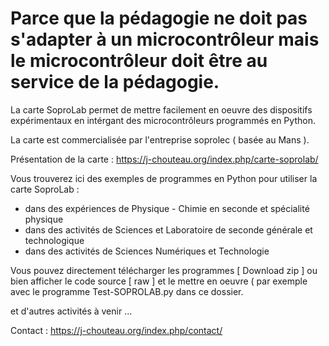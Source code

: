 # Parce que la pédagogie ne doit pas s'adapter à un microcontrôleur mais le microcontrôleur doit être au service de la pédagogie.

La carte SoproLab permet de mettre facilement en oeuvre des dispositifs expérimentaux en intérgant des microcontrôleurs programmés en Python.

La carte est commercialisée par l'entreprise soprolec ( basée au Mans ).

Présentation de la carte : https://j-chouteau.org/index.php/carte-soprolab/

Vous trouverez ici des exemples de programmes en Python pour utiliser la carte SoproLab :
- dans des expériences de Physique - Chimie en seconde et spécialité physique
- dans des activités de Sciences et Laboratoire de seconde générale et technologique
- dans des activités de Sciences Numériques et Technologie

Vous pouvez directement télécharger les programmes [ Download zip ] ou bien afficher le code source [ raw ] et le mettre en oeuvre ( par exemple avec le programme Test-SOPROLAB.py dans ce dossier.

et d'autres activités à venir ...

Contact : https://j-chouteau.org/index.php/contact/
